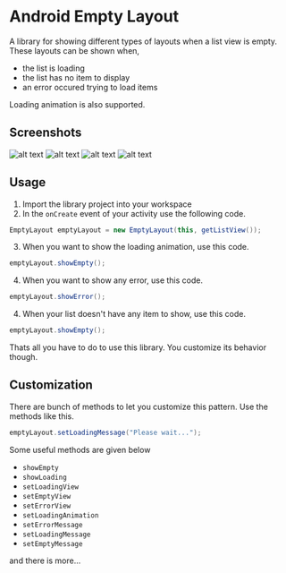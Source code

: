 Android Empty Layout
====================

A library for showing different types of layouts when a list view is empty. These layouts can be shown when,
* the list is loading
* the list has no item to display
* an error occured trying to load items

Loading animation is also supported.

Screenshots
-----------
![alt text](https://github.com/alamkanak/Android-Empty-Layout/raw/master/Screenshots/Screen01.png "List")
![alt text](https://github.com/alamkanak/Android-Empty-Layout/raw/master/Screenshots/Screen02.png "Loading state")
![alt text](https://github.com/alamkanak/Android-Empty-Layout/raw/master/Screenshots/Screen03.png "Empty state")
![alt text](https://github.com/alamkanak/Android-Empty-Layout/raw/master/Screenshots/Screen04.png "Error state")

Usage
-----
1. Import the library project into your workspace
2. In the `onCreate` event of your activity use the following code.

```java
EmptyLayout emptyLayout = new EmptyLayout(this, getListView());
```
3. When you want to show the loading animation, use this code.

```java
emptyLayout.showEmpty();
```
4. When you want to show any error, use this code.

```java
emptyLayout.showError();
```
4. When your list doesn't have any item to show, use this code.

```java
emptyLayout.showEmpty();
```
Thats all you have to do to use this library. You customize its behavior though.

Customization
-------------
There are bunch of methods to let you customize this pattern. Use the methods like this.

```java
emptyLayout.setLoadingMessage("Please wait...");
```

Some useful methods are given below
* `showEmpty`
* `showLoading`
* `setLoadingView`
* `setEmptyView`
* `setErrorView`
* `setLoadingAnimation`
* `setErrorMessage`
* `setLoadingMessage`
* `setEmptyMessage`

and there is more...